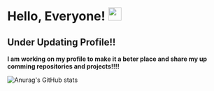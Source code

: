 # Hello, Everyone! <img src="https://raw.githubusercontent.com/MartinHeinz/MartinHeinz/master/wave.gif" width="30px">



## Under Updating Profile!!

<b>I am working on my profile to make it a beter place and share my up comming repositories and projects!!!! </b>



![Anurag's GitHub stats](https://github-readme-stats.vercel.app/api?username=A-safarji&show_icons=true&theme=tokyonight)
